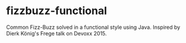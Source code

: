 # fizzbuzz-functional
Common Fizz-Buzz solved in a functional style using Java. Inspired by Dierk König's Frege talk on Devoxx 2015.
